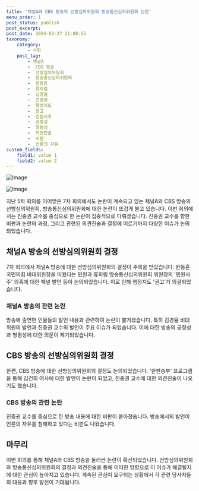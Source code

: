 ```yaml
---
title: '채널A와 CBS 방송의 선방심의위원회 방송통신심의위원회 논란'
menu_order: 1
post_status: publish
post_excerpt: 
post_date: 2024-02-27 21:08:55
taxonomy:
    category:
        - 사회
    post_tag:
        - 채널A
        -  CBS 방송
        -  선방심의위원회
        -  방송통신심의위원회
        -  한동훈
        -  류희림
        -  김경율
        -  진중권
        -  행정지도
        -  권고
        -  민원사주
        -  공정성
        -  형평성
        -  의견진술
        -  비판
        -  언론의 자유
custom_fields:
    field1: value 1
    field2: value 2
---
```


![Image](https://imgnews.pstatic.net/image/006/2024/02/26/0000122563_001_20240226203701004.png?type=w647)

![Image](https://imgnews.pstatic.net/image/006/2024/02/26/0000122563_002_20240226203701068.jpg?type=w647)

지난 5차 회의를 이어받은 7차 회의에서도 논란이 계속되고 있는 채널A와 CBS 방송의 선방심의위원회, 방송통신심의위원회에 대한 논란이 뜨겁게 불고 있습니다. 이번 회의에서는 진중권 교수를 중심으로 한 논란이 집중적으로 다뤄졌습니다. 진중권 교수를 향한 비판과 논란의 과정, 그리고 관련된 의견진술과 결정에 이르기까지 다양한 이슈가 논의되었습니다.
## 채널A 방송의 선방심의위원회 결정
7차 회의에서 채널A 방송에 대한 선방심의위원회의 결정이 주목을 받았습니다. 한동훈 국민의힘 비대위원장을 띄웠다는 민원과 류희림 방송통신심의위원회 위원장의 '민원사주' 의혹에 대한 패널 발언 등이 논의되었습니다. 이로 인해 행정지도 '권고'가 의결되었습니다.
### 채널A 방송의 관련 논란
방송에 출연한 인물들의 발언 내용과 관련하여 논란이 불거졌습니다. 특히 김경율 비대위원의 발언과 진중권 교수의 발언이 주요 이슈가 되었습니다. 이에 대한 방송의 공정성과 형평성에 대한 의문이 제기되었습니다.
## CBS 방송의 선방심의위원회 결정
한편, CBS 방송에 대한 선방심의위원회의 결정도 논의되었습니다. '한판승부' 프로그램을 통해 김건희 여사에 대한 발언이 논란이 되었고, 진중권 교수에 대한 의견진술이 나오기도 했습니다.
### CBS 방송의 관련 논란
진중권 교수를 중심으로 한 방송 내용에 대한 비판이 쏟아졌습니다. 방송에서의 발언이 언론의 자유를 침해하고 있다는 비판도 나왔습니다.
## 마무리
이번 회의를 통해 채널A와 CBS 방송을 둘러싼 논란이 확산되었습니다. 선방심의위원회와 방송통신심의위원회의 결정과 의견진술을 통해 어떠한 방향으로 이 이슈가 해결될지에 대한 관심이 높아지고 있습니다. 계속된 관심이 요구되는 상황에서 각 관련 당사자들의 대응과 향후 발전이 기대됩니다.
